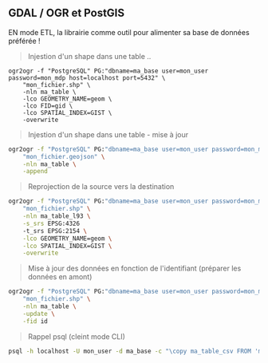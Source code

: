 GDAL / OGR et PostGIS
---------

EN mode ETL, la librairie comme outil pour alimenter sa base de données préférée !


> Injestion d'un shape dans une table ..
```
ogr2ogr -f "PostgreSQL" PG:"dbname=ma_base user=mon_user password=mon_mdp host=localhost port=5432" \
    "mon_fichier.shp" \
    -nln ma_table \
    -lco GEOMETRY_NAME=geom \
    -lco FID=gid \
    -lco SPATIAL_INDEX=GIST \
    -overwrite
```

> Injestion d'un shape dans une table - mise à jour
```bash
ogr2ogr -f "PostgreSQL" PG:"dbname=ma_base user=mon_user password=mon_mdp host=localhost port=5432" \
    "mon_fichier.geojson" \
    -nln ma_table \
    -append

```

> Reprojection de la source vers la destination
```bash
ogr2ogr -f "PostgreSQL" PG:"dbname=ma_base user=mon_user password=mon_mdp host=localhost port=5432" \
    "mon_fichier.shp" \
    -nln ma_table_l93 \
	-s_srs EPSG:4326
    -t_srs EPSG:2154 \
    -lco GEOMETRY_NAME=geom \
    -lco SPATIAL_INDEX=GIST \
    -overwrite
```

> Mise à jour des données en fonction de l'identifiant (préparer les données en amont)
```bash
ogr2ogr -f "PostgreSQL" PG:"dbname=ma_base user=mon_user password=mon_mdp host=localhost port=5432" \
    "mon_fichier.shp" \
    -nln ma_table \
    -update \
    -fid id
```

> Rappel psql (cleint mode CLI)

```bash
psql -h localhost -U mon_user -d ma_base -c "\copy ma_table_csv FROM 'mon_fichier.csv' DELIMITER ',' CSV HEADER;"
```



